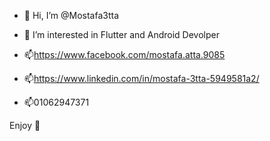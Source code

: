 - 👋 Hi, I’m @Mostafa3tta
- 👀 I’m interested in Flutter and Android Devolper

- 📫https://www.facebook.com/mostafa.atta.9085

- 📫https://www.linkedin.com/in/mostafa-3tta-5949581a2/

- 📫01062947371

Enjoy 💜

<!---
Mostafa3tta/Mostafa3tta is a ✨ special ✨ repository because its `README.md` (this file) appears on your GitHub profile.
You can click the Preview link to take a look at your changes.
--->
